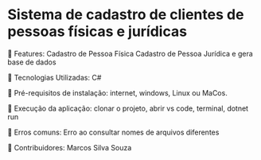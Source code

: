 # Sistema de cadastro de clientes de pessoas físicas e jurídicas


	Features: Cadastro de Pessoa Física Cadastro de Pessoa Jurídica  e gera base de dados

	Tecnologias Utilizadas: C#

	Pré-requisitos de instalação: internet, windows, Linux ou MaCos.

	Execução da aplicação: clonar o projeto, abrir vs code, terminal, dotnet run

	Erros comuns: Erro ao consultar nomes de arquivos diferentes

	Contribuidores: Marcos Silva Souza
